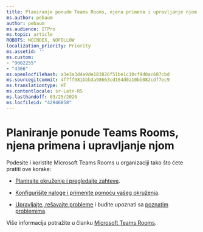 ```yaml
---
title: Planiranje ponude Teams Rooms, njena primena i upravljanje njom
ms.author: pebaum
author: pebaum
ms.audience: ITPro
ms.topic: article
ROBOTS: NOINDEX, NOFOLLOW
localization_priority: Priority
ms.assetid: ''
ms.custom:
- "9002255"
- "4366"
ms.openlocfilehash: a3e3a3d4a9de183826f51be1c10cf9d0ac687cbd
ms.sourcegitcommit: 4f7ff981bbb3a98663cd164d0a10bb082cdf7ec9
ms.translationtype: HT
ms.contentlocale: sr-Latn-RS
ms.lasthandoff: 03/25/2020
ms.locfileid: "42946858"
---
```

# <a name="plan-deploy-and-manage-teams-rooms"></a>Planiranje ponude Teams Rooms, njena primena i upravljanje njom

Podesite i koristite Microsoft Teams Rooms u organizaciji tako što ćete pratiti ove korake: 

- [Planirajte okruženje i pregledajte zahteve](https://docs.microsoft.com/microsoftteams/rooms/rooms-plan).

- [Konfigurišite naloge i primenite pomoću vašeg okruženja](https://docs.microsoft.com/microsoftteams/rooms/rooms-deploy).

- [Upravljajte, rešavajte probleme](https://docs.microsoft.com/microsoftteams/rooms/rooms-manage#troubleshooting) i budite upoznati sa [poznatim problemima](https://docs.microsoft.com/microsoftteams/rooms/known-issues). 

Više informacija potražite u članku [Microsoft Teams Rooms](https://docs.microsoft.com/microsoftteams/rooms/).
